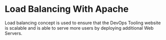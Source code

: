 # Load Balancing With Apache

Load balancing concept is used to ensure that the DevOps Tooling website is scalable and is able to serve more users by deploying additional Web Servers. 
